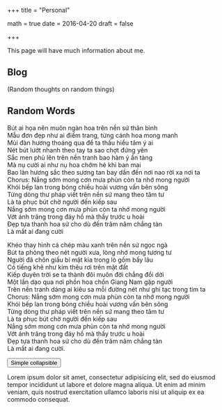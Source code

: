 +++
title = "Personal"

math = true
date = 2016-04-20
draft = false

+++

This page will have much information about me. 

## Blog
(Random thoughts on random things)


## Random Words
Bút ai họa nên muôn ngàn hoa trên nền sứ thân bình  
Mẫu đơn đẹp như ai điểm trang, từng cánh hoa mong manh  
Mùi đàn hương thoáng qua để ta thấu hiểu tâm ý ai  
Nét bút lướt nhanh theo tay ta sao chợt đứng yên  
Sắc men phủ lên trên nền tranh bao hàm ý ẩn tàng  
Mà nụ cười ai như nụ hoa chớm hé khi ban mai  
Bao làn hương sắc theo sương tan bay dần đến nơi nao rời xa nơi ta  
Chorus: Nắng sớm mong cơn mưa phùn còn ta nhớ mong người  
Khói bếp lan trong bóng chiều hoài vương vấn bên sông  
Từng dòng thư pháp viết trên nền sứ mang theo tâm tư  
Là ta phục bút chờ người đến kiếp sau  
Nắng sớm mong cơn mưa phùn còn ta nhớ mong người  
Vớt ánh trăng trong đáy hồ mà thấy trước u hoài  
Đẹp tựa thanh hoa sứ cho dù đến trăm năm chẳng tàn  
Là mắt ai đang cười  

Khéo thay hình cá chép màu xanh trên nền sứ ngọc ngà  
Bút ta phỏng theo nét người xưa, lòng nhớ mong tương tư   
Người đã chôn giấu bí mật kia trong lò gốm bấy lâu  
Có tiếng khẽ như kim thêu rơi trên mặt đất  
Kiếp duyên trời se ta thành đôi muôn đời chẳng đổi dời  
Một lần dạo qua nơi phồn hoa chốn Giang Nam gặp người  
Trên nền tranh dáng ai kiêu sa mỗi đường nét như ghi tạc trong tim ta  
Chorus: Nắng sớm mong cơn mưa phùn còn ta nhớ mong người  
Khói bếp lan trong bóng chiều hoài vương vấn bên sông  
Từng dòng thư pháp viết trên nền sứ mang theo tâm tư  
Là ta phục bút chờ người đến kiếp sau  
Nắng sớm mong cơn mưa phùn còn ta nhớ mong người  
Vớt ánh trăng trong đáy hồ mà thấy trước u hoài  
Đẹp tựa thanh hoa sứ cho dù đến trăm năm chẳng tàn  
Là mắt ai đang cười.  

<button type="button" class="btn btn-info" data-toggle="collapse" data-target="#demo">Simple collapsible</button>
  <div id="demo" class="collapse">
    Lorem ipsum dolor sit amet, consectetur adipisicing elit,
    sed do eiusmod tempor incididunt ut labore et dolore magna aliqua. Ut enim ad minim veniam,
    quis nostrud exercitation ullamco laboris nisi ut aliquip ex ea commodo consequat.
  </div>
